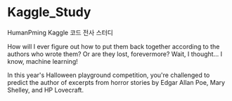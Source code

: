 # Kaggle_Study
HumanPming Kaggle 코드 전사 스터디

How will I ever figure out how to put them back together according to the authors who wrote them? Or are they lost, forevermore? 
Wait, I thought... I know, machine learning!

In this year's Halloween playground competition, 
you're challenged to predict the author of excerpts from horror stories by Edgar Allan Poe, Mary Shelley, and HP Lovecraft. 
